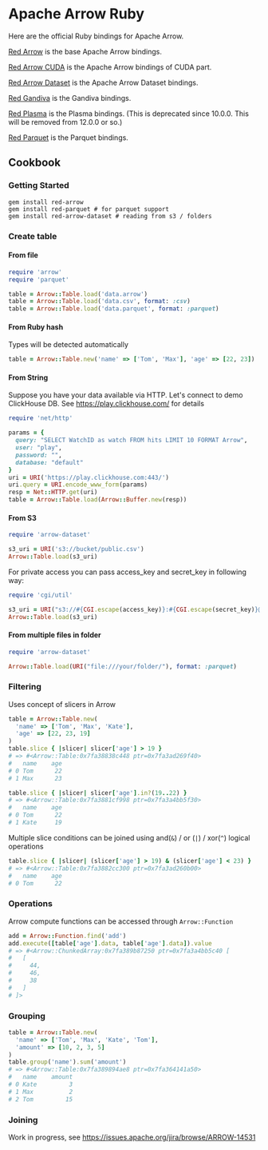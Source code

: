<!---
  Licensed to the Apache Software Foundation (ASF) under one
  or more contributor license agreements.  See the NOTICE file
  distributed with this work for additional information
  regarding copyright ownership.  The ASF licenses this file
  to you under the Apache License, Version 2.0 (the
  "License"); you may not use this file except in compliance
  with the License.  You may obtain a copy of the License at

    http://www.apache.org/licenses/LICENSE-2.0

  Unless required by applicable law or agreed to in writing,
  software distributed under the License is distributed on an
  "AS IS" BASIS, WITHOUT WARRANTIES OR CONDITIONS OF ANY
  KIND, either express or implied.  See the License for the
  specific language governing permissions and limitations
  under the License.
-->

# Apache Arrow Ruby

Here are the official Ruby bindings for Apache Arrow.

[Red Arrow](https://github.com/apache/arrow/tree/main/ruby/red-arrow) is the base Apache Arrow bindings.

[Red Arrow CUDA](https://github.com/apache/arrow/tree/main/ruby/red-arrow-cuda) is the Apache Arrow bindings of CUDA part.

[Red Arrow Dataset](https://github.com/apache/arrow/tree/main/ruby/red-arrow-dataset) is the Apache Arrow Dataset bindings.

[Red Gandiva](https://github.com/apache/arrow/tree/main/ruby/red-gandiva) is the Gandiva bindings.

[Red Plasma](https://github.com/apache/arrow/tree/main/ruby/red-plasma) is the Plasma bindings. (This is deprecated since 10.0.0. This will be removed from 12.0.0 or so.)

[Red Parquet](https://github.com/apache/arrow/tree/main/ruby/red-parquet) is the Parquet bindings.


## Cookbook

### Getting Started

```shell
gem install red-arrow
gem install red-parquet # for parquet support
gem install red-arrow-dataset # reading from s3 / folders
```

### Create table
#### From file
```ruby
require 'arrow'
require 'parquet'

table = Arrow::Table.load('data.arrow')
table = Arrow::Table.load('data.csv', format: :csv)
table = Arrow::Table.load('data.parquet', format: :parquet)
```
#### From Ruby hash
Types will be detected automatically
```ruby
table = Arrow::Table.new('name' => ['Tom', 'Max'], 'age' => [22, 23])
```
#### From String
Suppose you have your data available via HTTP. Let's connect to demo ClickHouse DB. See https://play.clickhouse.com/ for details
```ruby
require 'net/http'

params = {
  query: "SELECT WatchID as watch FROM hits LIMIT 10 FORMAT Arrow",
  user: "play",
  password: "",
  database: "default"
}
uri = URI('https://play.clickhouse.com:443/')
uri.query = URI.encode_www_form(params)
resp = Net::HTTP.get(uri)
table = Arrow::Table.load(Arrow::Buffer.new(resp))
```
#### From S3
```ruby
require 'arrow-dataset'

s3_uri = URI('s3://bucket/public.csv')
Arrow::Table.load(s3_uri)
```
For private access you can pass access_key and secret_key in following way:
```ruby
require 'cgi/util'

s3_uri = URI("s3://#{CGI.escape(access_key)}:#{CGI.escape(secret_key)}@bucket/private.parquet")
Arrow::Table.load(s3_uri)
```
#### From multiple files in folder
```ruby
require 'arrow-dataset'

Arrow::Table.load(URI("file:///your/folder/"), format: :parquet)
```

### Filtering
Uses concept of slicers in Arrow
```ruby
table = Arrow::Table.new(
  'name' => ['Tom', 'Max', 'Kate'],
  'age' => [22, 23, 19]
)
table.slice { |slicer| slicer['age'] > 19 }
# => #<Arrow::Table:0x7fa38838c448 ptr=0x7fa3ad269f40>
#   name	age
# 0	Tom 	 22
# 1	Max 	 23

table.slice { |slicer| slicer['age'].in?(19..22) }
# => #<Arrow::Table:0x7fa3881cf998 ptr=0x7fa3a4bb5f30>
#   name	age
# 0	Tom 	 22
# 1	Kate	 19
```
Multiple slice conditions can be joined using and(`&`) / or (`|`) / xor(`^`) logical operations
```ruby
table.slice { |slicer| (slicer['age'] > 19) & (slicer['age'] < 23) }
# => #<Arrow::Table:0x7fa3882cc300 ptr=0x7fa3ad260b00>
#   name	age
# 0	Tom 	 22
```

### Operations
Arrow compute functions can be accessed through `Arrow::Function`
```ruby
add = Arrow::Function.find('add')
add.execute([table['age'].data, table['age'].data]).value
# => #<Arrow::ChunkedArray:0x7fa389b87250 ptr=0x7fa3a4bb5c40 [
#   [
#     44,
#     46,
#     38
#   ]
# ]>
```

### Grouping
```ruby
table = Arrow::Table.new(
  'name' => ['Tom', 'Max', 'Kate', 'Tom'],
  'amount' => [10, 2, 3, 5]
)
table.group('name').sum('amount')
# => #<Arrow::Table:0x7fa389894ae8 ptr=0x7fa364141a50>
#   name	amount
# 0	Kate	     3
# 1	Max 	     2
# 2	Tom 	    15
```

### Joining
Work in progress, see https://issues.apache.org/jira/browse/ARROW-14531
